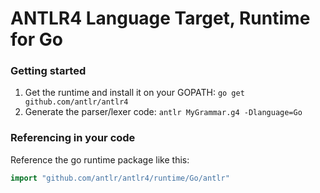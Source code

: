 # ANTLR4 Language Target, Runtime for Go

### Getting started

1. Get the runtime and install it on your GOPATH: `go get github.com/antlr/antlr4`
2. Generate the parser/lexer code: `antlr MyGrammar.g4 -Dlanguage=Go`

### Referencing in your code

Reference the go runtime package like this:

```go
import "github.com/antlr/antlr4/runtime/Go/antlr"
```